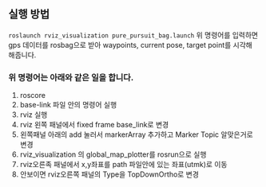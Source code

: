 ## 실행 방법 
`roslaunch rviz_visualization pure_pursuit_bag.launch`
위 명령어를 입력하면 gps 데이터를 rosbag으로 받아 waypoints, current pose, target point를 시각해 해줍니다.

### 위 명령어는 아래와 같은 일을 합니다.
1. roscore
2. base-link 파일 안의 명령어 실행
3. rviz 실행
4. rviz 왼쪽 패널에서 fixed frame base_link로 변경
5. 왼쪽패널 아래의 add 눌러서 markerArray 추가하고 Marker Topic 알맞은거로 변경
6. rviz_visualization 의 global_map_plotter를 rosrun으로 실행 
7. rviz오른족 패널에서 x,y좌표를 path 파일안에 있는 좌표(utmk)로 이동
8. 안보이면 rviz오른쪽 패널의 Type을 TopDownOrtho로 변경 
